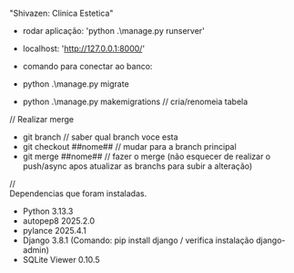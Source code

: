 ﻿"Shivazen: Clinica Estetica"

* rodar aplicação: 'python .\manage.py runserver'
* localhost: 'http://127.0.0.1:8000/'

* comando para conectar ao banco: 
* python .\manage.py migrate
* python .\manage.py makemigrations // cria/renomeia tabela 

//
Realizar merge 
* git branch // saber qual branch voce esta
* git checkout ##nome## // mudar para a branch principal
* git merge ##nome## // fazer o merge (não esquecer de realizar o push/async apos atualizar as branchs para subir a alteração)

//  
Dependencias que foram instaladas.
* Python 3.13.3
* autopep8 2025.2.0
* pylance 2025.4.1
* Django 3.8.1 (Comando: pip install django / verifica instalação django-admin)
* SQLite Viewer 0.10.5
